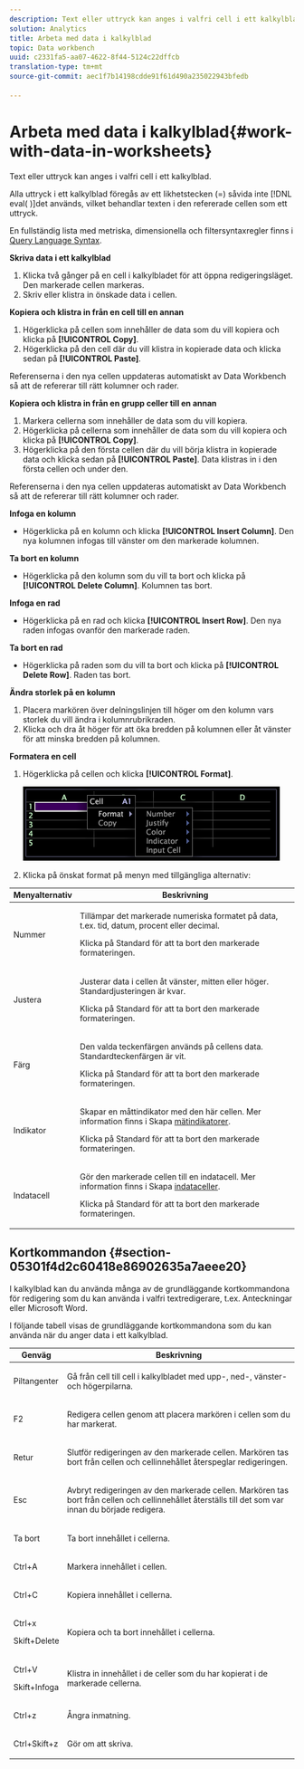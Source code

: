 ```yaml
---
description: Text eller uttryck kan anges i valfri cell i ett kalkylblad.
solution: Analytics
title: Arbeta med data i kalkylblad
topic: Data workbench
uuid: c2331fa5-aa07-4622-8f44-5124c22dffcb
translation-type: tm+mt
source-git-commit: aec1f7b14198cdde91f61d490a235022943bfedb

---
```



# Arbeta med data i kalkylblad{#work-with-data-in-worksheets}

Text eller uttryck kan anges i valfri cell i ett kalkylblad.

Alla uttryck i ett kalkylblad föregås av ett likhetstecken (=) såvida inte [!DNL eval( )]det används, vilket behandlar texten i den refererade cellen som ett uttryck.

En fullständig lista med metriska, dimensionella och filtersyntaxregler finns i [Query Language Syntax](../../../home/c-get-started/c-qry-lang-syntx/c-qry-lang-syntx.md#concept-15d1d3f5164a47d49468c5acb7299d9f).

**Skriva data i ett kalkylblad**

1. Klicka två gånger på en cell i kalkylbladet för att öppna redigeringsläget. Den markerade cellen markeras.
1. Skriv eller klistra in önskade data i cellen.

**Kopiera och klistra in från en cell till en annan**

1. Högerklicka på cellen som innehåller de data som du vill kopiera och klicka på **[!UICONTROL Copy]**.
1. Högerklicka på den cell där du vill klistra in kopierade data och klicka sedan på **[!UICONTROL Paste]**.

Referenserna i den nya cellen uppdateras automatiskt av Data Workbench så att de refererar till rätt kolumner och rader.

**Kopiera och klistra in från en grupp celler till en annan**

1. Markera cellerna som innehåller de data som du vill kopiera.
1. Högerklicka på cellerna som innehåller de data som du vill kopiera och klicka på **[!UICONTROL Copy]**.
1. Högerklicka på den första cellen där du vill börja klistra in kopierade data och klicka sedan på **[!UICONTROL Paste]**. Data klistras in i den första cellen och under den.

Referenserna i den nya cellen uppdateras automatiskt av Data Workbench så att de refererar till rätt kolumner och rader.

**Infoga en kolumn**

* Högerklicka på en kolumn och klicka **[!UICONTROL Insert Column]**. Den nya kolumnen infogas till vänster om den markerade kolumnen.

**Ta bort en kolumn**

* Högerklicka på den kolumn som du vill ta bort och klicka på **[!UICONTROL Delete Column]**. Kolumnen tas bort.

**Infoga en rad**

* Högerklicka på en rad och klicka **[!UICONTROL Insert Row]**. Den nya raden infogas ovanför den markerade raden.

**Ta bort en rad**

* Högerklicka på raden som du vill ta bort och klicka på **[!UICONTROL Delete Row]**. Raden tas bort.

**Ändra storlek på en kolumn**

1. Placera markören över delningslinjen till höger om den kolumn vars storlek du vill ändra i kolumnrubrikraden.
1. Klicka och dra åt höger för att öka bredden på kolumnen eller åt vänster för att minska bredden på kolumnen.

**Formatera en cell**

1. Högerklicka på cellen och klicka **[!UICONTROL Format]**.

   ![](assets/mnu_Worksheet_Format.png)

1. Klicka på önskat format på menyn med tillgängliga alternativ:

<table id="table_5788E01E52CC44E7927A0D23760D9EDD"> 
 <thead> 
  <tr> 
   <th colname="col1" class="entry"> Menyalternativ </th> 
   <th colname="col2" class="entry"> Beskrivning </th> 
  </tr>
 </thead>
 <tbody> 
  <tr> 
   <td colname="col1"> <p>Nummer </p> </td> 
   <td colname="col2"> <p>Tillämpar det markerade numeriska formatet på data, t.ex. tid, datum, procent eller decimal. </p> <p>Klicka på <span class="uicontrol"> Standard</span> för att ta bort den markerade formateringen. </p> </td> 
  </tr> 
  <tr> 
   <td colname="col1"> <p>Justera </p> </td> 
   <td colname="col2"> <p>Justerar data i cellen åt vänster, mitten eller höger. Standardjusteringen är kvar. </p> <p>Klicka på <span class="uicontrol"> Standard</span> för att ta bort den markerade formateringen. </p> </td> 
  </tr> 
  <tr> 
   <td colname="col1"> <p>Färg </p> </td> 
   <td colname="col2"> <p>Den valda teckenfärgen används på cellens data. Standardteckenfärgen är vit. </p> <p>Klicka på <span class="uicontrol"> Standard</span> för att ta bort den markerade formateringen. </p> </td> 
  </tr> 
  <tr> 
   <td colname="col1"> <p>Indikator </p> </td> 
   <td colname="col2"> <p>Skapar en måttindikator med den här cellen. Mer information finns i Skapa <a href="../../../home/c-get-started/c-analysis-vis/c-wksts/c-metric-ind.md#concept-f0e911b23b2c4e8da3e1ea7b9ae04183"> mätindikatorer</a>. </p> <p>Klicka på <span class="uicontrol"> Standard</span> för att ta bort den markerade formateringen. </p> </td> 
  </tr> 
  <tr> 
   <td colname="col1"> <p>Indatacell </p> </td> 
   <td colname="col2"> <p>Gör den markerade cellen till en indatacell. Mer information finns i Skapa <a href="../../../home/c-get-started/c-analysis-vis/c-wksts/c-input-cells.md#concept-08cd2c05a28a43dd9f7698b37e23e590"> indataceller</a>. </p> <p>Klicka på <span class="uicontrol"> Standard</span> för att ta bort den markerade formateringen. </p> </td> 
  </tr> 
 </tbody> 
</table>

## Kortkommandon {#section-05301f4d2c60418e86902635a7aeee20}

I kalkylblad kan du använda många av de grundläggande kortkommandona för redigering som du kan använda i valfri textredigerare, t.ex. Anteckningar eller Microsoft Word.

I följande tabell visas de grundläggande kortkommandona som du kan använda när du anger data i ett kalkylblad.

<table id="table_8E6F73F253B3451CA1DE45EE4F4E69EF"> 
 <thead> 
  <tr> 
   <th colname="col1" class="entry"> Genväg </th> 
   <th colname="col2" class="entry"> Beskrivning </th> 
  </tr> 
 </thead>
 <tbody> 
  <tr> 
   <td colname="col1"> <p>Piltangenter </p> </td> 
   <td colname="col2"> <p>Gå från cell till cell i kalkylbladet med upp-, ned-, vänster- och högerpilarna. </p> </td> 
  </tr> 
  <tr> 
   <td colname="col1"> <p>F2 </p> </td> 
   <td colname="col2"> <p>Redigera cellen genom att placera markören i cellen som du har markerat. </p> </td> 
  </tr> 
  <tr> 
   <td colname="col1"> <p>Retur </p> </td> 
   <td colname="col2"> <p>Slutför redigeringen av den markerade cellen. Markören tas bort från cellen och cellinnehållet återspeglar redigeringen. </p> </td> 
  </tr> 
  <tr> 
   <td colname="col1"> <p>Esc </p> </td> 
   <td colname="col2"> <p>Avbryt redigeringen av den markerade cellen. Markören tas bort från cellen och cellinnehållet återställs till det som var innan du började redigera. </p> </td> 
  </tr> 
  <tr> 
   <td colname="col1"> <p>Ta bort </p> </td> 
   <td colname="col2"> <p>Ta bort innehållet i cellerna. </p> </td> 
  </tr> 
  <tr> 
   <td colname="col1"> <p>Ctrl+A </p> </td> 
   <td colname="col2"> <p>Markera innehållet i cellen. </p> </td> 
  </tr> 
  <tr> 
   <td colname="col1"> <p>Ctrl+C </p> </td> 
   <td colname="col2"> <p>Kopiera innehållet i cellerna. </p> </td> 
  </tr> 
  <tr> 
   <td colname="col1"> <p>Ctrl+x </p> <p>Skift+Delete </p> </td> 
   <td colname="col2"> <p>Kopiera och ta bort innehållet i cellerna. </p> </td> 
  </tr> 
  <tr> 
   <td colname="col1"> <p>Ctrl+V </p> <p>Skift+Infoga </p> </td> 
   <td colname="col2"> <p>Klistra in innehållet i de celler som du har kopierat i de markerade cellerna. </p> </td> 
  </tr> 
  <tr> 
   <td colname="col1"> <p>Ctrl+z </p> </td> 
   <td colname="col2"> <p>Ångra inmatning. </p> </td> 
  </tr> 
  <tr> 
   <td colname="col1"> <p>Ctrl+Skift+z </p> </td> 
   <td colname="col2"> <p>Gör om att skriva. </p> </td> 
  </tr> 
 </tbody> 
</table>


